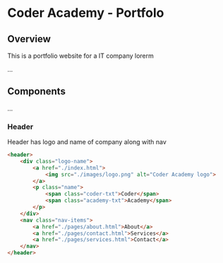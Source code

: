# Coder Academy - Portfolo

## Overview

This is a portfolio website for a IT company lorerm

...

## Components

...

### Header

Header has logo and name of company along with nav

```HTML
<header>
    <div class="logo-name">
        <a href="./index.html">
            <img src="./images/logo.png" alt="Coder Academy logo">
        </a>
        <p class="name">
            <span class="coder-txt">Coder</span>
            <span class="academy-txt">Academy</span>
        </p>
    </div>
    <nav class="nav-items">
        <a href="./pages/about.html">About</a>
        <a href="./pages/contact.html">Services</a>
        <a href="./pages/services.html">Contact</a>
    </nav>
</header>
```
